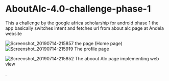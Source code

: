 # AboutAlc-4.0-challenge-phase-1
This a challenge by the google africa scholarship for android phase 1
the app basically switches intent and fetches url from about alc page at Andela website

![Screenshot_20190714-215857](https://user-images.githubusercontent.com/34624703/61188244-2b34ce00-a631-11e9-8f28-46d4a58e1d1c.png)
the page (Home page)
![Screenshot_20190714-215919](https://user-images.githubusercontent.com/34624703/61188245-2b34ce00-a631-11e9-8b76-c6a4442f475f.png)
The profile page

![Screenshot_20190714-215852](https://user-images.githubusercontent.com/34624703/61188246-2b34ce00-a631-11e9-85f0-f5d97a912f20.png)
The aboout Alc page implementing web view

.
